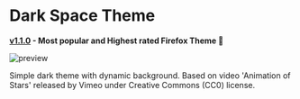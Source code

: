 # Dark Space Theme

**[v1.1.0](https://addons.mozilla.org/en-US/firefox/addon/nicothin-space/?utm_content=repo&utm_medium=referral&utm_source=github.com) - Most popular and Highest rated Firefox Theme 🎉**

![preview](https://addons.mozilla.org/user-media/version-previews/full/3827/3827732.svg)


Simple dark theme with dynamic background. Based on video 'Animation of Stars' released by Vimeo under Creative Commons (CC0) license. 
